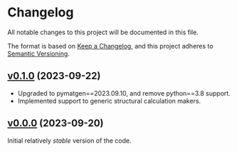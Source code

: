 # Changelog
All notable changes to this project will be documented in this file.

The format is based on [Keep a Changelog](https://keepachangelog.com/en/1.0.0/),
and this project adheres to [Semantic Versioning](https://semver.org/spec/v2.0.0.html).

## [v0.1.0](https://github.com/CederGroupHub/WFacer/tree/0.0.1) (2023-09-22)
-   Upgraded to pymatgen==2023.09.10, and remove python==3.8 support.
-   Implemented support to generic structural calculation makers.

## [v0.0.0](https://github.com/CederGroupHub/WFacer/tree/0.0.0) (2023-09-20)
Initial relatively *stable* version of the code.
